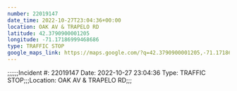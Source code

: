 ```yaml
---
number: 22019147
date_time: 2022-10-27T23:04:36+00:00
location: OAK AV & TRAPELO RD
latitude: 42.3790900001205
longitude: -71.17186999468686
type: TRAFFIC STOP
google_maps_link: https://maps.google.com/?q=42.3790900001205,-71.17186999468686
---
```


;;;;;;Incident #: 22019147  Date: 2022-10-27 23:04:36   Type: TRAFFIC STOP;;;Location: OAK AV & TRAPELO RD;;;
